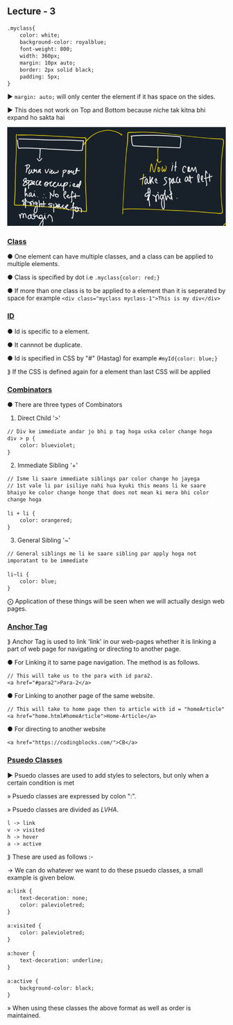<h2>Lecture - 3</h2>

```
.myclass{
    color: white;
    background-color: royalblue;
    font-weight: 800;
    width: 360px;
    margin: 10px auto;
    border: 2px solid black;
    padding: 5px;
}
```

▶ ```margin: auto;``` will only center the element if it has space on the sides.

▶ This does not work on Top and Bottom because niche tak kitna bhi expand ho sakta hai

<img src="SS.png">

<h3 style="text-decoration: underline;">Class</h3>

● One element can have multiple classes, and a class can be applied to multiple elements.

● Class is specified by dot i.e ```.myclass{color: red;}```

● If more than one class is to be applied to a element than it is seperated by space for example 
```<div class="myclass myclass-1">This is my div</div>```

<h3 style="text-decoration: underline;">ID</h3>

● Id is specific to a element.

● It cannnot be duplicate.

● Id is specified in CSS by "#" (Hastag) for example ```#myId{color: blue;} ```

⟫ If the CSS is defined again for a element than last CSS will be applied

<h3 style="text-decoration: underline;">Combinators</h3>

● There are three types of Combinators

1. Direct Child '>'

``` 
// Div ke immediate andar jo bhi p tag hoga uska color change hoga
div > p {
    color: blueviolet;
}
```
2. Immediate Sibling '+'

```
// Isme li saare immediate siblings par color change ho jayega
// 1st vale li par isiliye nahi hua kyuki this means li ke saare bhaiyo ke color change honge that does not mean ki mera bhi color change hoga

li + li {
    color: orangered;
}
```
3. General Sibling '~'

```
// General siblings me li ke saare sibling par apply hoga not imporatant to be immediate

li~li {
    color: blue;
}
```

⨀ Application of these things will be seen when we will actually design web pages.

<h3 style="text-decoration: underline;">Anchor Tag</h3>

⟫ Anchor Tag is used to link 'link' in our web-pages whether it is linking a part of web page for navigating or directing to another page.

● For Linking it to same page navigation. The method is as follows.
```
// This will take us to the para with id para2.
<a href="#para2">Para-2</a>
```

● For Linking to another page of the same website.
```
// This will take to home page then to article with id = "homeArticle"
<a href="home.html#homeArticle">Home-Article</a>
```

● For directing to another website
```
<a href="https://codingblocks.com/">CB</a>
```

<h3 style="text-decoration: underline;">Psuedo Classes</h3>

▶ Psuedo classes are used to add styles to selectors, but only when a certain condition is met 

» Psuedo classes are expressed by colon ":".

» Psuedo classes are divided as <em>LVHA</em>.

```
l -> link
v -> visited
h -> hover
a -> active
```
⟫ These are used as follows :-

→ We can do whatever we want to do these psuedo classes, a small example is given below.
```
a:link {
    text-decoration: none;
    color: palevioletred;
}

a:visited {
    color: palevioletred;
}

a:hover {
    text-decoration: underline;
}

a:active {
    background-color: black;
}
```
» When using these classes the above format as well as order is maintained.